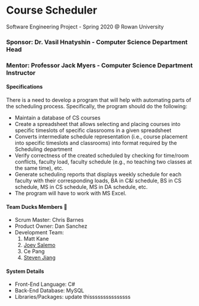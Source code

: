# Course Scheduler
Software Engineering Project - Spring 2020 @ Rowan University
### Sponsor: Dr. Vasil Hnatyshin - Computer Science Department Head
### Mentor: Professor Jack Myers - Computer Science Department Instructor

#### Specifications
There is a need to develop a program that will help with automating parts of the scheduling
process. Specifically, the program should do the following:
- Maintain a database of CS courses
- Create a spreadsheet that allows selecting and placing courses into specific timeslots of specific classrooms in a given spreadsheet
- Converts intermediate schedule representation (i.e., course placement into specific timeslots and classrooms) into format required by the Scheduling department
- Verify correctness of the created scheduled by checking for time/room conflicts, faculty load, faculty schedule (e.g., no teaching two classes at the same time), etc.
- Generate scheduling reports that displays weekly schedule for each faculty with their corresponding loads, BA in C&I schedule, BS in CS schedule, MS in CS schedule, MS in DA schedule, etc.
- The program will have to work with MS Excel.

#### Team Ducks Members :duck:
- Scrum Master: Chris Barnes
- Product Owner: Dan Sanchez
- Development Team:
  1. Matt Kane
  2. [Joey Salemo](https://github.com/froggydoo25)
  3. Ce Pang
  4. [Steven Jiang](https://github.com/jiangs11)
  
#### System Details
- Front-End Language: C#
- Back-End Database: MySQL
- Libraries/Packages: update thisssssssssssssss
